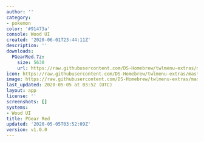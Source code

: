```yaml
---
author: ''
category:
- pokemon
color: '#91473a'
console: Wood UI
created: '2020-06-01T23:44:11Z'
description: ''
downloads:
  PGearRed.7z:
    size: 5630
    url: https://raw.githubusercontent.com/DS-Homebrew/twlmenu-extras/master/_nds/TWiLightMenu/akmenu/themes/PGearRed.7z
icon: https://raw.githubusercontent.com/DS-Homebrew/twlmenu-extras/master/_nds/TWiLightMenu/akmenu/themes/meta/PGearRed/icon.png
image: https://raw.githubusercontent.com/DS-Homebrew/twlmenu-extras/master/_nds/TWiLightMenu/akmenu/themes/meta/PGearRed/icon.png
last_updated: 2020-05-05 at 03:52 (UTC)
layout: app
license: ''
screenshots: []
systems:
- Wood UI
title: PGear Red
updated: '2020-05-05T03:52:09Z'
version: v1.0.0
---
```

